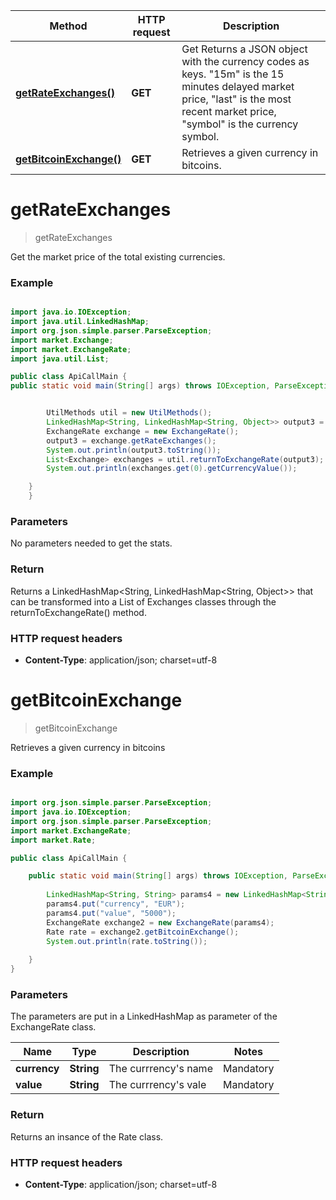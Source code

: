 Method | HTTP request | Description
------------- | ------------- | -------------
[**getRateExchanges()**](Rate.md#getRateExchanges) | **GET**  | Get Returns a JSON object with the currency codes as keys. "15m" is the 15 minutes delayed market price, "last" is the most recent market price, "symbol" is the currency symbol.
[**getBitcoinExchange()**](Rate.md#getBitcoinExchange) | **GET**  | Retrieves a given currency in bitcoins.


<a name="getRateExchanges"></a>
# **getRateExchanges**
> getRateExchanges

Get the market price of the total existing currencies.

### Example

```java

import java.io.IOException;
import java.util.LinkedHashMap;
import org.json.simple.parser.ParseException;
import market.Exchange;
import market.ExchangeRate;
import java.util.List;

public class ApiCallMain {
public static void main(String[] args) throws IOException, ParseException {


		UtilMethods util = new UtilMethods();
		LinkedHashMap<String, LinkedHashMap<String, Object>> output3 = new LinkedHashMap<String, LinkedHashMap<String, Object>>();
		ExchangeRate exchange = new ExchangeRate();
		output3 = exchange.getRateExchanges();
		System.out.println(output3.toString());
		List<Exchange> exchanges = util.returnToExchangeRate(output3);
		System.out.println(exchanges.get(0).getCurrencyValue());

	}
	}

```
### Parameters
 
 No parameters needed to get the stats.
 
 ### Return 
 
Returns a LinkedHashMap<String, LinkedHashMap<String, Object>> that can be transformed into a List of Exchanges classes through the returnToExchangeRate() method.
 
 ### HTTP request headers

 - **Content-Type**: application/json; charset=utf-8
 


<a name="getBitcoinExchange"></a>
# **getBitcoinExchange**
> getBitcoinExchange

Retrieves a given currency in bitcoins

### Example

```java

import org.json.simple.parser.ParseException;
import java.io.IOException;
import org.json.simple.parser.ParseException;
import market.ExchangeRate;
import market.Rate;

public class ApiCallMain {

	public static void main(String[] args) throws IOException, ParseException {
	
		LinkedHashMap<String, String> params4 = new LinkedHashMap<String, String>();
		params4.put("currency", "EUR");
		params4.put("value", "5000");
		ExchangeRate exchange2 = new ExchangeRate(params4);
		Rate rate = exchange2.getBitcoinExchange();
		System.out.println(rate.toString());
	
	}
}

```
### Parameters

The parameters are put in a LinkedHashMap as parameter of the ExchangeRate class.

Name | Type | Description  | Notes
------------- | ------------- | ------------- | -------------
 **currency** | **String**|  The currrency's name | Mandatory
 **value** | **String**|  The currrency's vale | Mandatory
 
 ### Return 
 
Returns an insance of the Rate class.

### HTTP request headers

 - **Content-Type**: application/json; charset=utf-8
